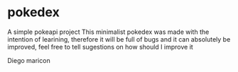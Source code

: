 # pokedex
A simple pokeapi project
This minimalist pokedex was made with the intention of learining, therefore it will be full of bugs and it can absolutely be improved, feel free to tell sugestions on how should I improve it

Diego maricon
